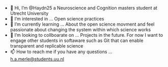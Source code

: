 - 👋 Hi, I’m @Haydn25 a Neuroscience and Cognition masters student at Utrecht University 
- 👀 I’m interested in ... Open science practices 
- 🌱 I’m currently learning ... About the open science movment and feel passionate about changing the system within which science works 
- 💞️ I’m looking to collboarate on ... Projects in the future. For now I want to engage other students in softaware such as Git that can enable transparent and replicable science
- 📫 How to reach me if you have any questions ... h.a.merle@students.uu.nl 

<!---
Haydn25/Haydn25 is a ✨ special ✨ repository because its `README.md` (this file) appears on your GitHub profile.
You can click the Preview link to take a look at your changes.
--->
